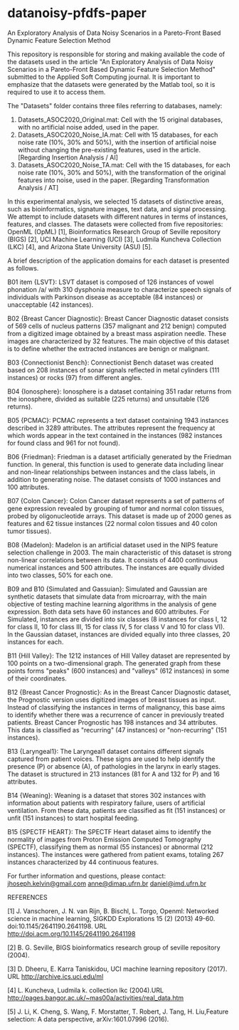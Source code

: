 # datanoisy-pfdfs-paper
An Exploratory Analysis of Data Noisy Scenarios in a Pareto-Front Based Dynamic Feature Selection Method

This repository is responsible for storing and making available the code of the datasets used in the article "An Exploratory Analysis of Data Noisy Scenarios in a Pareto-Front Based Dynamic Feature Selection Method" submitted to the Applied Soft Computing journal. It is important to emphasize that the datasets were generated by the Matlab tool, so it is required to use it to access them.

The "Datasets" folder contains three files referring to databases, namely:

1. Datasets_ASOC2020_Original.mat: Cell with the 15 original databases, with no artificial noise added, used in the paper.
2. Datasets_ASOC2020_Noise_IA.mat: Cell with 15 databases, for each noise rate (10%, 30% and 50%), with the insertion of artificial noise without changing the pre-existing features, used in the article. [Regarding Insertion Analysis / AI]
3. Datasets_ASOC2020_Noise_TA.mat: Cell with the 15 databases, for each noise rate (10%, 30% and 50%), with the transformation of the original features into noise, used in the paper. [Regarding Transformation Analysis / AT]

In this experimental analysis, we selected 15 datasets of distinctive areas, such as bioinformatics, signature images, text data, and signal processing. We attempt to include datasets with different natures in terms of instances, features, and classes. The datasets were collected from five repositories: OpenML (OpML) [1],  Bioinformatics Research Group of Seville repository (BIGS) [2], UCI Machine Learning (UCI) [3], Ludmila Kuncheva Collection (LKC) [4], and Arizona State University (ASU) [5].

A brief description of the application domains for each dataset is presented as follows.

B01 item {LSVT}: LSVT dataset is composed of 126 instances of vowel phonation /a/ with 310 dysphonia measure to characterize speech signals of individuals with Parkinson disease as acceptable (84 instances) or unacceptable (42 instances).
			    				     
B02 {Breast Cancer Diagnostic}: Breast Cancer Diagnostic dataset consists of 569 cells of nucleus patterns (357 malignant and 212 benign) computed from a digitized image obtained by a breast mass aspiration needle. These images are characterized by 32 features. The main objective of this dataset is to define whether the extracted instances are benign or malignant. 

B03 {Connectionist Bench}: Connectionist Bench dataset was created based on 208 instances of sonar signals reflected in metal cylinders (111 instances) or rocks (97) from different angles.
    
B04 {Ionosphere}: Ionosphere is a dataset containing 351 radar returns from the ionosphere, divided as suitable (225 returns) and unsuitable (126 returns).
    
B05 {PCMAC}: PCMAC represents a text dataset containing 1943 instances described in 3289 attributes. The attributes represent the frequency at which words appear in the text contained in the instances (982 instances for found class and 961 for not found).
    
B06 {Friedman}: Friedman is a dataset artificially generated by the Friedman function. In general, this function is used to generate data including linear and non-linear relationships between instances and the class labels, in addition to generating noise. The dataset consists of 1000 instances and 100 attributes.
    
B07 {Colon Cancer}: Colon Cancer dataset represents a set of patterns of gene expression revealed by grouping of tumor and normal colon tissues, probed by oligonucleotide arrays. This dataset is made up of 2000 genes as features and 62 tissue instances (22 normal colon tissues and 40 colon tumor tissues).
    
B08 {Madelon}: Madelon is an artificial dataset used in the NIPS feature selection challenge in 2003. The main characteristic of this dataset is strong non-linear correlations between its data. It consists of 4400 continuous numerical instances and 500 attributes. The instances are equally divided into two classes, 50\% for each one. 
    
B09 and B10 {Simulated and Gassuian}: Simulated and Gaussian are synthetic datasets that simulate data from microarray, with the main objective of testing machine learning algorithms in the analysis of gene expression. Both data sets have 60 instances and 600 attributes. For Simulated, instances are divided into six classes (8 instances for class I, 12 for class II, 10 for class III, 15 for class IV, 5 for class V and 10 for class VI). In the Gaussian dataset, instances are divided equally into three classes, 20 instances for each. 
    
B11 {Hill Valley}: The 1212 instances of Hill Valley dataset are represented by 100 points on a two-dimensional graph. The generated graph from these points forms "peaks" (600 instances) and "valleys" (612 instances) in some of their coordinates.
    
B12 {Breast Cancer Prognostic}: As in the Breast Cancer Diagnostic dataset, the Prognostic version uses digitized images of breast tissues as input. Instead of classifying the instances in terms of malignancy, this base aims to identify whether there was a recurrence of cancer in previously treated patients. Breast Cancer Prognostic has 198 instances and 34 attributes. This data is classified as "recurring" (47 instances) or "non-recurring" (151 instances).
    
B13 {Laryngeal1}: The Laryngeal1 dataset contains different signals captured from patient voices. These signs are used to help identify the presence (P) or absence (A), of pathologies in the larynx in early stages. The dataset is structured in 213 instances (81 for A and 132 for P) and 16 attributes. 

B14 {Weaning}: Weaning is a dataset that stores 302 instances with information about patients with respiratory failure, users of artificial ventilation. From these data, patients are classified as fit (151 instances) or unfit (151 instances) to start hospital feeding.
    
B15 {SPECTF HEART}: The SPECTF Heart dataset aims to identify the normality of images from Proton Emission Computed Tomography (SPECTF), classifying them as normal (55 instances) or abnormal (212 instances). The instances were gathered from patient exams, totaling 267 instances characterized by 44 continuous features.

For further information and questions, please contact: jhoseph.kelvin@gmail.com
						       anne@dimap.ufrn.br
						       daniel@imd.ufrn.br

REFERENCES

[1]  J. Vanschoren, J. N. van Rijn, B. Bischl, L. Torgo, Openml:  Networked science in machine learning, SIGKDD Explorations 15 (2) (2013) 49-60. doi:10.1145/2641190.2641198. URL http://doi.acm.org/10.1145/2641190.2641198

[2]  B. G. Seville, BIGS bioinformatics research group of seville repository (2004).

[3]  D.  Dheeru,  E.  Karra  Taniskidou,  UCI  machine  learning  repository (2017). URL http://archive.ics.uci.edu/ml

[4]  L. Kuncheva, Ludmila k. collection lkc (2004).URL http://pages.bangor.ac.uk/~mas00a/activities/real_data.htm

[5]  J. Li, K. Cheng, S. Wang, F. Morstatter, T. Robert, J. Tang, H. Liu,Feature selection:  A data perspective, arXiv:1601.07996 (2016).
    

